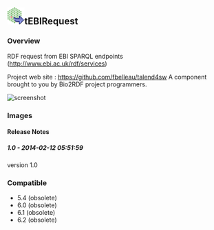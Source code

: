 ## <img src='./logo.jpg' width='40' height='40'>tEBIRequest

### Overview
RDF request from EBI SPARQL endpoints (http://www.ebi.ac.uk/rdf/services)

Project web site : https://github.com/fbelleau/talend4sw
A component brought to you by Bio2RDF project programmers.


![screenshot](https://talendforge.org/exchange/tos/upload_tos/extension-1110/screenshot.jpg)
### Images




#### Release Notes

##### 1.0 - 2014-02-12 05:51:59
version 1.0
### Compatible
 -  5.4 (obsolete)
 -   6.0 (obsolete)
 -   6.1 (obsolete)
 -   6.2 (obsolete)